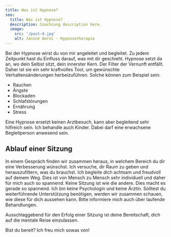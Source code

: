 ```yaml
---
title: Was ist Hypnose?
seo:
  title: Was ist Hypnose?
  description: Coachiung description here.
  image:
    src: '/post-4.jpg'
    alt: Janine Aerni - Hypnosetherapie
---
```


Bei der Hypnose wirst du von mir angeleitet und begleitet. Zu jedem Zeitpunkt hast du Einfluss darauf, was mit dir geschieht. Hypnose setzt da an, wo dein Selbst sitzt, dein innerster Kern. Der Filter der Vernunft entfällt. Daher ist sie ein sehr kraftvolles Tool, um gewünschte Verhaltensänderungen herbeizuführen. Solche können zum Beispiel sein:

<ul class="not-prose list list-disc px-4 grid xs:grid-cols-2 sm:grid-cols-3">
  <li class="marker:text-red-500">Rauchen</li>
  <li class="marker:text-red-500">Ängste</li>
  <li class="marker:text-red-500">Blockaden</li>
  <li class="marker:text-red-500">Schlafstörungen</li>
  <li class="marker:text-red-500">Ernährung</li>
  <li class="marker:text-red-500">Stress</li>
</ul>

Eine Hypnose ersetzt keinen Arztbesuch, kann aber begleitend sehr hilfreich sein. Ich behandle auch Kinder. Dabei darf eine erwachsene Begleitperson anwesend sein.

## Ablauf einer Sitzung

In einem Gespräch finden wir zusammen heraus, in welchem Bereich du dir eine Verbesserung wünschst. Ich versuche, dir Raum zu geben und herauszufiltern, was du brauchst. Ich begleite dich achtsam und freudvoll auf deinem Weg. Dies ist von Mensch zu Mensch sehr individuell und daher für mich auch so spannend. Keine Sitzung ist wie die andere. Dies macht es gerade so spannend. Ich bin keine Psychologin und keine Ärztin. Solltest du weiterführende Unterstützung benötigen, werden wir zusammen schauen, wie diese für dich aussehen kann. Bitte informiere mich auch über laufende Behandlungen.

Ausschlaggebend für den Erfolg einer Sitzung ist deine Bereitschaft, dich auf die mentale Reise einzulassen.

Bist du bereit? Ich freu mich sowas von!
